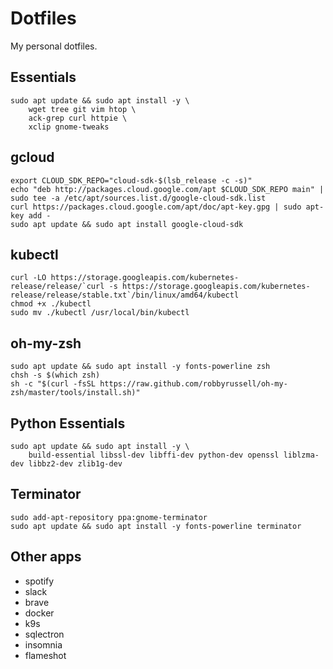 # Dotfiles

My personal dotfiles.

## Essentials

```
sudo apt update && sudo apt install -y \
    wget tree git vim htop \
    ack-grep curl httpie \
    xclip gnome-tweaks
```

## gcloud

```
export CLOUD_SDK_REPO="cloud-sdk-$(lsb_release -c -s)"
echo "deb http://packages.cloud.google.com/apt $CLOUD_SDK_REPO main" | sudo tee -a /etc/apt/sources.list.d/google-cloud-sdk.list
curl https://packages.cloud.google.com/apt/doc/apt-key.gpg | sudo apt-key add -
sudo apt update && sudo apt install google-cloud-sdk
```

## kubectl

```
curl -LO https://storage.googleapis.com/kubernetes-release/release/`curl -s https://storage.googleapis.com/kubernetes-release/release/stable.txt`/bin/linux/amd64/kubectl
chmod +x ./kubectl
sudo mv ./kubectl /usr/local/bin/kubectl
```

## oh-my-zsh

```
sudo apt update && sudo apt install -y fonts-powerline zsh
chsh -s $(which zsh)
sh -c "$(curl -fsSL https://raw.github.com/robbyrussell/oh-my-zsh/master/tools/install.sh)"
```

## Python Essentials

```
sudo apt update && sudo apt install -y \
    build-essential libssl-dev libffi-dev python-dev openssl liblzma-dev libbz2-dev zlib1g-dev
```

## Terminator

```
sudo add-apt-repository ppa:gnome-terminator
sudo apt update && sudo apt install -y fonts-powerline terminator
```

## Other apps

- spotify
- slack
- brave
- docker
- k9s
- sqlectron
- insomnia
- flameshot
